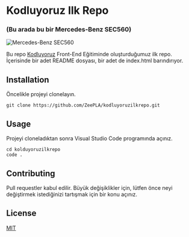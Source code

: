 # Kodluyoruz Ilk Repo

### (Bu arada bu bir Mercedes-Benz SEC560)

![Mercedes-Benz SEC560](https://i.pinimg.com/564x/3d/03/78/3d037856e1785cd40ed6f5ce93efe35e.jpg)

Bu repo [Kodluyoruz](https://kodluyoruz.org/) Front-End Eğitiminde oluşturduğumuz ilk repo. İçerisinde bir adet README dosyası, bir adet de index.html barındırıyor.

## Installation

Öncelikle projeyi clonelayın.

```
git clone https://github.com/ZeePLA/kodluyoruzilkrepo.git
```

## Usage

Projeyi cloneladıktan sonra Visual Studio Code programında açınız.

```
cd kolduyoruzilkrepo
code .
```

## Contributing

Pull requestler kabul edilir. Büyük değişiklikler için, lütfen önce neyi değiştirmek istediğinizi tartışmak için bir konu açınız.

## License

[MIT](https://www.mit.edu/)